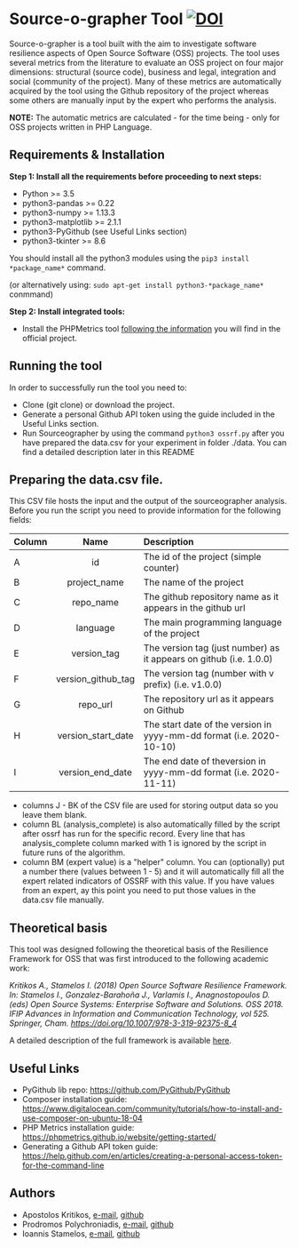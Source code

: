 # Source-o-grapher Tool [![DOI](https://zenodo.org/badge/DOI/10.5281/zenodo.7080150.svg)](https://doi.org/10.5281/zenodo.7080150)

Source-o-grapher is a tool built with the aim to investigate software resilience aspects of Open Source Software (OSS) projects. The tool uses several metrics from the literature to evaluate an OSS project on four major dimensions: structural (source code), business and legal, integration and social (community of the project). Many of these metrics are automatically acquired by the tool using the Github repository of the project whereas some others are manually input by the expert who performs the analysis.

__NOTE:__ The automatic metrics are calculated - for the time being - only for OSS projects written in PHP Language.

## Requirements & Installation

__Step 1: Install all the requirements before proceeding to next steps:__

* Python >= 3.5
* python3-pandas >= 0.22
* python3-numpy >= 1.13.3
* python3-matplotlib >= 2.1.1
* python3-PyGithub (see Useful Links section) 
* python3-tkinter >= 8.6

You should install all the python3 modules using the `pip3 install *package_name*` command.

(or alternatively using: `sudo apt-get install python3-*package_name*` conmmand)

__Step 2: Install integrated tools:__

* Install the PHPMetrics tool [following the information](https://phpmetrics.github.io/website/getting-started/) you will find in the official project.

## Running the tool

In order to successfully run the tool you need to:

* Clone (git clone) or download the project.
* Generate a personal Github API token using the guide included in the Useful Links section.
* Run Sourceographer by using the command `python3 ossrf.py` after you have prepared the data.csv for your experiment in folder ./data. You can find a detailed description later in this README

## Preparing the __data.csv__ file.

This CSV file hosts the input and the output of the sourceographer analysis. Before you run the script you need to provide information for the following fields:


|Column	|	Name |					Description |
|-------|:-----------------------:|:------------------|
|A 		|	id	|					The id of the project (simple counter)|
|B 		|	project_name	|		The name of the project|
|C 		|	repo_name	|			The github repository name as it appears in the github url|
|D 		|	language	|			The main programming language of the project	|
|E 		|	version_tag		|		The version tag (just number) as it appears on github (i.e. 1.0.0)|
|F		|	version_github_tag	|	The version tag (number with v prefix) (i.e. v1.0.0)	|
|G 		|	repo_url			|	The repository url as it appears on Github |
|H 		|	version_start_date	|	The start date of the version in yyyy-mm-dd format (i.e. 2020-10-10)|
|I 		|	version_end_date	|	The end date of theversion in yyyy-mm-dd format (i.e. 2020-11-11)|

- columns J - BK of the CSV file are used for storing output data so you leave them blank.
- column BL (analysis_complete) is also automatically filled by the script after ossrf has run for the specific record. Every line that has analysis_complete column marked with 1 is ignored by the script in future runs of the algorithm.
- column BM (expert value) is a "helper" column. You can (optionally) put a number there (values between 1 - 5) and it will automatically fill all the expert related indicators of OSSRF with this value. If you have values from an expert, ay this point you need to put those values in the data.csv file manually.


## Theoretical basis

This tool was designed following the theoretical basis of the Resilience Framework for OSS that was first introduced to the following academic work:

_Kritikos A., Stamelos I. (2018) Open Source Software Resilience Framework. In: Stamelos I., Gonzalez-Barahoña J., Varlamis I., Anagnostopoulos D. (eds) Open Source Systems: Enterprise Software and Solutions. OSS 2018. IFIP Advances in Information and Communication Technology, vol 525. Springer, Cham. https://doi.org/10.1007/978-3-319-92375-8_4_

A detailed description of the full framework is available [here](http://users.auth.gr/akritiko/ossrf).

## Useful Links

* PyGithub lib repo: https://github.com/PyGithub/PyGithub
* Composer installation guide: https://www.digitalocean.com/community/tutorials/how-to-install-and-use-composer-on-ubuntu-18-04
* PHP Metrics installation guide: https://phpmetrics.github.io/website/getting-started/
* Generating a Github API token guide: https://help.github.com/en/articles/creating-a-personal-access-token-for-the-command-line

## Authors
- Apostolos Kritikos, [e-mail](mailto:akritiko@csd.auth.gr), [github](https://github.com/akritiko)
- Prodromos Polychroniadis, [e-mail](mailto:prodpoly@csd.auth.gr), [github](https://github.com/propol)
- Ioannis Stamelos, [e-mail](mailto:stamelos@csd.auth.gr), [github](https://github.com/Stamelos)
